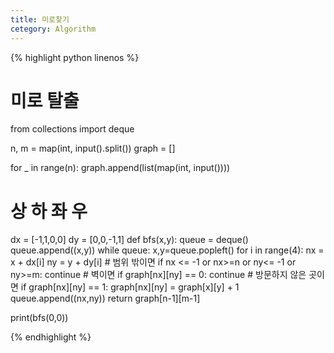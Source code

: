 ```yaml
---
title: 미로찾기
cetegory: Algorithm
---
```


{% highlight python linenos %}

# 미로 탈출
from collections import deque

n, m = map(int, input().split())
graph = []

for _ in range(n):
        graph.append(list(map(int, input())))

# 상 하 좌 우
dx = [-1,1,0,0]
dy = [0,0,-1,1]
def bfs(x,y):
        queue = deque()
        queue.append((x,y))
        while queue:
                x,y=queue.popleft()
                for i in range(4):
                        nx = x + dx[i]
                        ny = y + dy[i]
                        # 범위 밖이면
                        if nx <= -1 or nx>=n or ny<= -1 or ny>=m:
                                continue
                        # 벽이면
                        if graph[nx][ny] == 0:
                                continue
                        # 방문하지 않은 곳이면
                        if graph[nx][ny] == 1:
                                graph[nx][ny] = graph[x][y] + 1
                                queue.append((nx,ny))
        return graph[n-1][m-1]



print(bfs(0,0))


{% endhighlight %}
